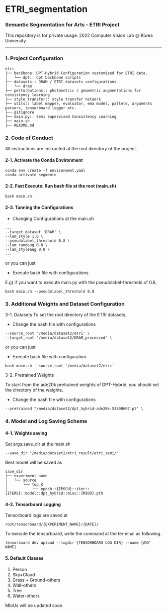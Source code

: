 # ETRI_segmentation
### Semantic Segmentation for Arts - ETRI Project
This repository is for private usage. 2022 Computer Vision Lab @ Korea University.

---

### 1. Project Configuration

```
etri
├── backbone: DPT-Hybrid Configuration customized for ETRI data.
│   └── dpt:: dpt backbone scripts
├── datasets:: DRAM / ETRI datasets configurations
│   └── dram
├── perturbations:: photometric / geometric augmentations for consistency learning
├── style_transfer:: style transfer network
├── utils:: label mapper, evaluator, ema model, pallete, arguments parsers, tensorboard logger etc.
├──.gitignore
├── main.py:: Semi Supervised Consistency Learning
├── main.sh
├── README.md
```


### 2. Code of Conduct
All instructions are instructed at the root directory of the project.

#### 2-1. Activate the Conda Environment
```
conda env create -f environment.yaml
conda activate segmento
```

#### 2-2. Fast Execute: Run bash file at the root (main.sh)
```
bash main.sh
```

#### 2-3. Tunning the Configurations

- Changing Configurations at the main.sh

```
...
--target_dataset 'DRAM' \
--lam_style 1.0 \
--pseudolabel_threshold 0.8 \
--lam_randaug 0.8 \
--lam_styleaug 0.8 \
...
```

or you can just

- Execute bash file with configurations

E.g) if you want to execute main.py with the pseudolabel-threshold of 0.8,
```
bash main.sh --pseudolabel_threshold 0.8
```


### 3. Additional Weights and Dataset Configuration

3-1. Datasets
To set the root directory of the ETRI datasets,

- Change the bash file with configurations

```
--source_root '/media/dataset2/etri' \
--target_root '/media/dataset2/DRAM_processed' \
```

or you can just

- Execute bash file with configuration

```
bash main.sh --source_root '/media/dataset2/etri'
```

3-2. Pretrained Weights

To start from the ade20k pretrained weights of DPT-Hybrid, you should set the directory of the weights.

- Change the bash file with configurations

```
--pretrained "/media/dataset2/dpt_hybrid-ade20k-53898607.pt" \
```

### 4. Model and Log Saving Scheme

#### 4-1. Weights saving
Set args.save_dir at the main.sh
```
--save_dir "/media/dataset2/etri_result/etri_semi/"
```

Best model will be saved as

```
save_dir
├── experiment_name
│   └── source
│       └── top_K
│           └── epoch::{EPOCH}::iter::{ITERS}::model::dpt_hybrid::miou::{MIOU}.pth
```

#### 4-2. Tensorboard Logging
Tensorboard logs are saved at
```
root/tensorboard/{EXPERIMENT_NAME}/{DATE}/
```
To execute the tensorboard, write the command at the terminal as following.
```
tensorboard dev upload --logdir {TENSORBOARD LOG DIR} --name {ANY NAME}
```

#### 5. Default Classes

1. Person
2. Sky+Cloud
3. Grass + Ground-others
4. Wall-others
5. Tree
6. Water-others


MIoUs will be updated soon.
